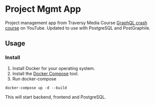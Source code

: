 # Project Mgmt App

Project management app from Traversy Media Course [GraphQL crash course](https://youtu.be/BcLNfwF04Kw) on YouTube.
Updated to use with PostgreSQL and PostGraphile.

## Usage

### Install

1. Install Docker for your operating system.
2. Install the [Docker Compose](https://docs.docker.com/compose/install/) tool.
3. Run docker-compose

```
docker-compose up -d --build
```

This will start backend, frontend and PostgreSQL.
